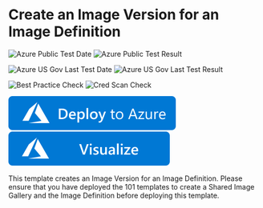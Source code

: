 # Create an Image Version for an Image Definition

![Azure Public Test Date](https://azurequickstartsservice.blob.core.windows.net/badges/101-sig-image-version-create/PublicLastTestDate.svg)
![Azure Public Test Result](https://azurequickstartsservice.blob.core.windows.net/badges/101-sig-image-version-create/PublicDeployment.svg)

![Azure US Gov Last Test Date](https://azurequickstartsservice.blob.core.windows.net/badges/101-sig-image-version-create/FairfaxLastTestDate.svg)
![Azure US Gov Last Test Result](https://azurequickstartsservice.blob.core.windows.net/badges/101-sig-image-version-create/FairfaxDeployment.svg)

![Best Practice Check](https://azurequickstartsservice.blob.core.windows.net/badges/101-sig-image-version-create/BestPracticeResult.svg)
![Cred Scan Check](https://azurequickstartsservice.blob.core.windows.net/badges/101-sig-image-version-create/CredScanResult.svg)

[![Deploy To Azure](https://raw.githubusercontent.com/Azure/azure-quickstart-templates/master/1-CONTRIBUTION-GUIDE/images/deploytoazure.svg?sanitize=true)](https://portal.azure.com/#create/Microsoft.Template/uri/https%3A%2F%2Fraw.githubusercontent.com%2FAzure%2Fazure-quickstart-templates%2Fmaster%2F101-sig-image-version-create%2Fazuredeploy.json)  [![Visualize](https://raw.githubusercontent.com/Azure/azure-quickstart-templates/master/1-CONTRIBUTION-GUIDE/images/visualizebutton.svg?sanitize=true)](http://armviz.io/#/?load=https%3A%2F%2Fraw.githubusercontent.com%2FAzure%2Fazure-quickstart-templates%2Fmaster%2F101-sig-image-version-create%2Fazuredeploy.json)

This template creates an Image Version for an Image Definition. Please ensure that you have deployed the 101 templates to create a Shared Image Gallery and the Image Definition before deploying this template.


